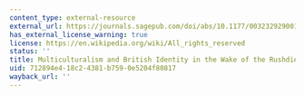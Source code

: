 ```yaml
---
content_type: external-resource
external_url: https://journals.sagepub.com/doi/abs/10.1177/003232929001800403
has_external_license_warning: true
license: https://en.wikipedia.org/wiki/All_rights_reserved
status: ''
title: Multiculturalism and British Identity in the Wake of the Rushdie Affair
uid: 712894e4-18c2-4381-b759-0e5204f80817
wayback_url: ''
---
```

